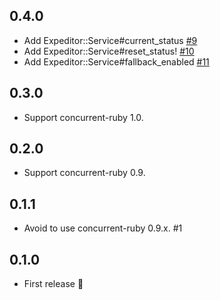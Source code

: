 ## 0.4.0
- Add Expeditor::Service#current\_status [#9](https://github.com/cookpad/expeditor/issues/9)
- Add Expeditor::Service#reset\_status! [#10](https://github.com/cookpad/expeditor/issues/10)
- Add Expeditor::Service#fallback\_enabled [#11](https://github.com/cookpad/expeditor/issues/11)

## 0.3.0
- Support concurrent-ruby 1.0.

## 0.2.0
- Support concurrent-ruby 0.9.

## 0.1.1
- Avoid to use concurrent-ruby 0.9.x. #1

## 0.1.0
- First release :tada:
